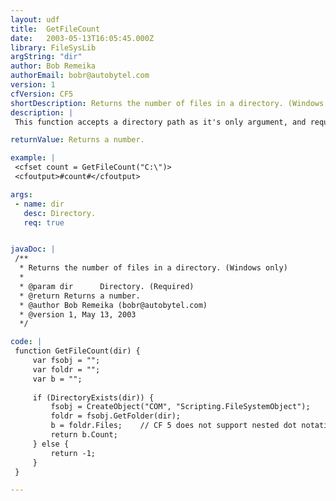 ```yaml
---
layout: udf
title:  GetFileCount
date:   2003-05-13T16:05:45.000Z
library: FileSysLib
argString: "dir"
author: Bob Remeika
authorEmail: bobr@autobytel.com
version: 1
cfVersion: CF5
shortDescription: Returns the number of files in a directory. (Windows only)
description: |
 This function accepts a directory path as it's only argument, and requires the Windows Scripting Runtime host to work.

returnValue: Returns a number.

example: |
 <cfset count = GetFileCount("C:\")>
 <cfoutput>#count#</cfoutput>

args:
 - name: dir
   desc: Directory.
   req: true


javaDoc: |
 /**
  * Returns the number of files in a directory. (Windows only)
  * 
  * @param dir      Directory. (Required)
  * @return Returns a number. 
  * @author Bob Remeika (bobr@autobytel.com) 
  * @version 1, May 13, 2003 
  */

code: |
 function GetFileCount(dir) {
     var fsobj = "";
     var foldr = "";
     var b = "";
     
     if (DirectoryExists(dir)) {
         fsobj = CreateObject("COM", "Scripting.FileSystemObject");
         foldr = fsobj.GetFolder(dir);
         b = foldr.Files;    // CF 5 does not support nested dot notation.
         return b.Count;
     } else {
         return -1;
     }
 }

---
```


